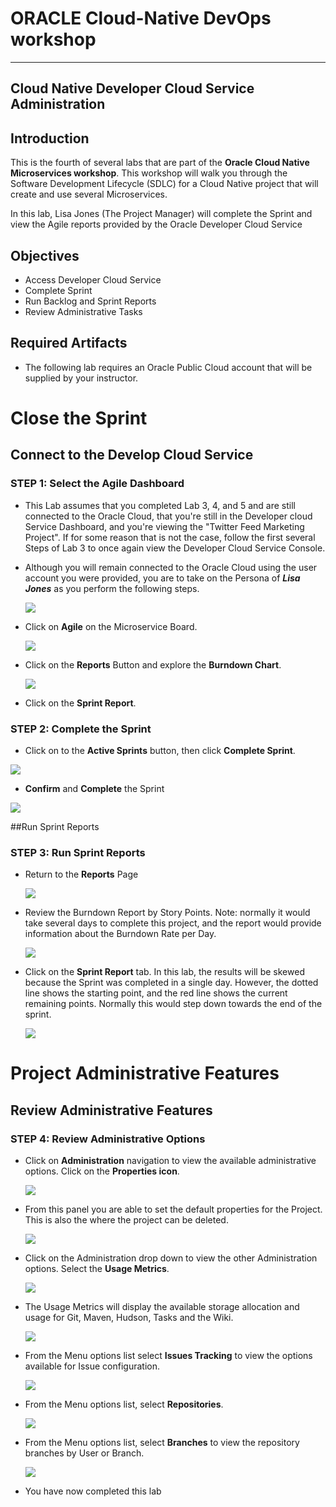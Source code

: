 # ORACLE Cloud-Native DevOps workshop #
----
## Cloud Native Developer Cloud Service Administration

## Introduction

This is the fourth of several labs that are part of the **Oracle Cloud Native Microservices workshop**. This workshop will walk you through the Software Development Lifecycle (SDLC) for a Cloud Native project that will create and use several Microservices.

In this lab, Lisa Jones (The Project Manager) will complete the Sprint and view the Agile reports provided by the Oracle Developer Cloud Service

## Objectives
- Access Developer Cloud Service
- Complete Sprint
- Run Backlog and Sprint Reports
- Review Administrative Tasks


## Required Artifacts
- The following lab requires an Oracle Public Cloud account that will be supplied by your instructor.


# Close the Sprint

## Connect to the Develop Cloud Service

### **STEP 1**: Select the Agile Dashboard

- This Lab assumes that you completed Lab 3, 4, and 5 and are still connected to the Oracle Cloud, that you're still in the Developer cloud Service Dashboard, and you're viewing the "Twitter Feed Marketing Project". If for some reason that is not the case, follow the first several Steps of Lab 3 to once again view the Developer Cloud Service Console.

- Although you will remain connected to the Oracle Cloud using the user account you were provided, you are to take on the Persona of ***Lisa Jones*** as you perform the following steps.

    ![](images/lisa.png)  

- Click on **Agile** on the Microservice Board.

    ![](images/400/image002.png)

- Click on the **Reports** Button and explore the **Burndown Chart**.

    ![](images/400/image003.png)

- Click on the **Sprint Report**.


### **STEP 2**: Complete the Sprint

- Click on to the **Active Sprints** button, then click **Complete Sprint**.

![](images/400/image005.png)

- **Confirm** and **Complete** the Sprint

![](images/400/image006.png)

##Run Sprint Reports

### **STEP 3**: Run Sprint Reports

- Return to the **Reports** Page

    ![](images/400/image007.png)


- Review the Burndown Report by Story Points. Note: normally it would take several days to complete this project, and the report would provide information about the Burndown Rate per Day.

    ![](images/400/image015.png)


- Click on the **Sprint Report** tab. In this lab, the results will be skewed because the Sprint was completed in a single day. However, the dotted line shows the starting point, and the red line shows the current remaining points. Normally this would step down towards the end of the sprint.

    ![](images/400/image016.png)

# Project Administrative Features

## Review Administrative Features

### **STEP 4**: Review Administrative Options

- Click on **Administration** navigation to view the available administrative options. Click on the **Properties icon**.

    ![](images/400/image008.png)

- From this panel you are able to set the default properties for the Project. This is also the where the project can be deleted.

    ![](images/400/image009.png)

- Click on the Administration drop down to view the other Administration options. Select the **Usage Metrics**.

    ![](images/400/image010.png)

- The Usage Metrics will display the available storage allocation and usage for Git, Maven, Hudson, Tasks and the Wiki.

    ![](images/400/image011.png)

- From the Menu options list select **Issues Tracking** to view the options available for Issue configuration.

    ![](images/400/image012.png)

- From the Menu options list, select **Repositories**.

    ![](images/400/image013.png)

- From the Menu options list, select **Branches** to view the repository branches by User or Branch.

    ![](images/400/image014.2.png)

- You have now completed this lab
